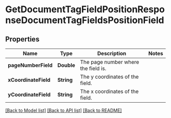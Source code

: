 # GetDocumentTagFieldPositionResponseDocumentTagFieldsPositionField

## Properties
Name | Type | Description | Notes
------------ | ------------- | ------------- | -------------
**pageNumberField** | **Double** | The page number where the field is. | 
**xCoordinateField** | **String** | The y coordinates of the field. | 
**yCoordinateField** | **String** | The x coordinates of the field. | 

[[Back to Model list]](../README.md#documentation-for-models) [[Back to API list]](../README.md#documentation-for-api-endpoints) [[Back to README]](../README.md)


